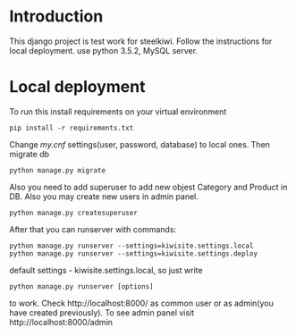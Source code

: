 # Introduction
This django project is test work for steelkiwi. Follow the instructions for local deployment.
use python 3.5.2, MySQL server.
# Local deployment
To run this install requirements on your virtual environment
```
pip install -r requirements.txt
```
Change *my.cnf* settings(user, password, database) to local ones. Then migrate db
```
python manage.py migrate
```
Also you need to add superuser to add new objest Category and Product in DB. Also you may create new users in admin panel.
```
python manage.py createsuperuser
```
After that you can runserver with commands: 
```
python manage.py runserver --settings=kiwisite.settings.local
python manage.py runserver --settings=kiwisite.settings.deploy
```
default settings - kiwisite.settings.local, so just write
```
python manage.py runserver [options]
```
to work.
Check http://localhost:8000/ as common user or as admin(you have created previously). To see admin panel visit
http://localhost:8000/admin